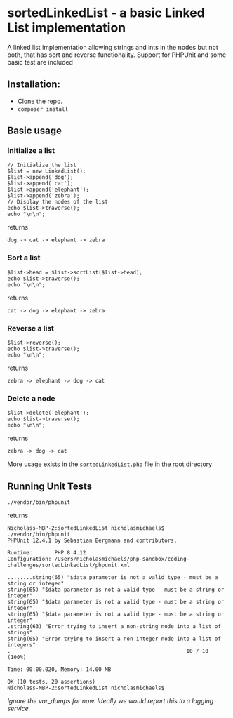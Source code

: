 # sortedLinkedList - a basic Linked List implementation 

A linked list implementation allowing strings and ints in the nodes but not both, that has sort and reverse functionality. Support for PHPUnit and some basic test are included

## Installation:

- Clone the repo.
- ```composer install```

## Basic usage

### Initialize a list

```
// Initialize the list
$list = new LinkedList();
$list->append('dog');
$list->append('cat');
$list->append('elephant');
$list->append('zebra');
// Display the nodes of the list
echo $list->traverse();
echo "\n\n";
```

returns

```
dog -> cat -> elephant -> zebra
```

### Sort a list

```
$list->head = $list->sortList($list->head);
echo $list->traverse();
echo "\n\n";
```

returns

```
cat -> dog -> elephant -> zebra
```

### Reverse a list

```
$list->reverse();
echo $list->traverse();
echo "\n\n";
```

returns

```
zebra -> elephant -> dog -> cat
```

### Delete a node

```
$list->delete('elephant');
echo $list->traverse();
echo "\n\n";
```

returns

```
zebra -> dog -> cat
```

More usage exists in the `sortedLinkedList.php` file in the root directory

## Running Unit Tests

```
./vendor/bin/phpunit
```

returns

```
Nicholass-MBP-2:sortedLinkedList nicholasmichaels$ ./vendor/bin/phpunit 
PHPUnit 12.4.1 by Sebastian Bergmann and contributors.

Runtime:       PHP 8.4.12
Configuration: /Users/nicholasmichaels/php-sandbox/coding-challenges/sortedLinkedList/phpunit.xml

........string(65) "$data parameter is not a valid type - must be a string or integer"
string(65) "$data parameter is not a valid type - must be a string or integer"
string(65) "$data parameter is not a valid type - must be a string or integer"
string(65) "$data parameter is not a valid type - must be a string or integer"
.string(63) "Error trying to insert a non-string node into a list of strings"
string(65) "Error trying to insert a non-integer node into a list of integers"
.                                                        10 / 10 (100%)

Time: 00:00.020, Memory: 14.00 MB

OK (10 tests, 20 assertions)
Nicholass-MBP-2:sortedLinkedList nicholasmichaels$
```

*Ignore the var_dumps for now. Ideally we would report this to a logging service.*
